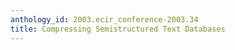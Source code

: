 ```yaml
---
anthology_id: 2003.ecir_conference-2003.34
title: Compressing Semistructured Text Databases
---
```

